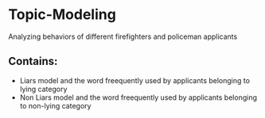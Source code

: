 # Topic-Modeling
Analyzing behaviors of different firefighters and policeman applicants
## Contains:
- Liars model and the word freequently used by applicants belonging to lying category
- Non Liars model and the word freequently used by applicants belonging to non-lying category
